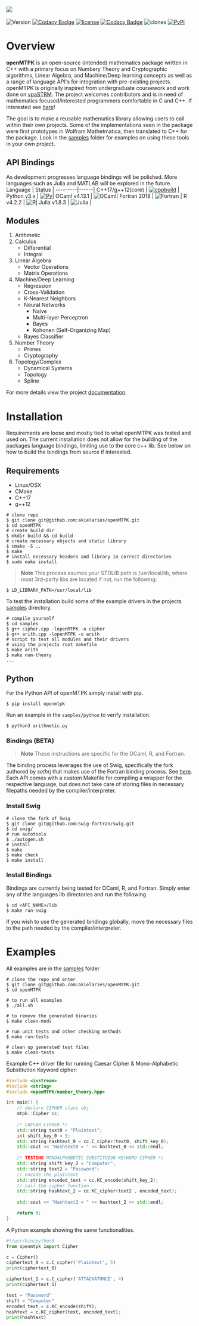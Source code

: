 ![](https://raw.githubusercontent.com/akielaries/openMTPK/139970427fb9092a12ccc87e736186b32316d46f/docs/openMTPK.svg)
--------------------------------------------------------------------------------
![Version](https://img.shields.io/github/v/release/akielaries/openMTPK?color=%23BF40BF)
[![Codacy Badge](https://app.codacy.com/project/badge/Grade/cccab2412bac4217827559131efea8ee)](https://www.codacy.com/gh/akielaries/openMTPK/dashboard?utm_source=github.com&amp;utm_medium=referral&amp;utm_content=akielaries/openMTPK&amp;utm_campaign=Badge_Grade)
[![license](https://img.shields.io/github/license/akielaries/openMTPK?color=23228B22)](https://github.com/akielaries/openMTPK/blob/main/LICENSE)
[![Codacy Badge](https://app.codacy.com/project/badge/Coverage/cccab2412bac4217827559131efea8ee)](https://www.codacy.com/gh/akielaries/openMTPK/dashboard?utm_source=github.com&utm_medium=referral&utm_content=akielaries/openMTPK&utm_campaign=Badge_Coverage)
![clones](https://raw.githubusercontent.com/akielaries/openMTPK/traffic/traffic-openMTPK/clones.svg)
[![PyPi](https://img.shields.io/pypi/v/openmtpk.svg)](https://pypi.python.org/pypi/openmtpk)


# Overview 
**openMTPK** is an open-source (intended) mathematics package written in C++ with a primary
focus on Numbery Theory and Cryptographic algorithms, Linear Algebra, and Machine/Deep learning concepts
as well as a range of language API's for integration with pre-existing projects.
openMTPK is originally inspired from undergraduate coursework and work done on [vpaSTRM](https://github.com/akielaries/vpaSTRM). 
The project welcomes contributors and is in need of mathematics focused/interested programmers
comfortable in C and C++. If interested see 
[here](https://github.com/akielaries/openMTPK/blob/main/CONTRIBUTING.md)!

The goal is to make a reusable mathematics library allowing users to call 
within their own projects. Some of the implementations seen in the package were first prototypes in 
Wolfram Mathetmatica, then translated to C++ for the package.
Look in the [samples](https://github.com/akielaries/openMTPK/tree/main/samples) folder for examples 
on using these tools in your own project. 

## API Bindings
As development progresses language bindings will be polished. More languages
such as Julia and MATLAB will be explored in the future.
Language |  Status |
---------|------|
C++17/g++12(core)  | [![cppbuild](https://github.com/akielaries/openMTPK/actions/workflows/build.yml/badge.svg)](https://github.com/akielaries/openMTPK/actions/) |
Python v3.x    | [![Py](https://github.com/akielaries/openMTPK/actions/workflows/pypi.yml/badge.svg)](https://github.com/akielaries/openMTPK/actions/)|
OCaml v4.13.1  | ![OCaml](https://badgen.net/badge/OCaml/Unstable/yellow?icon=github)|
Fortran 2018   | ![Fortran](https://badgen.net/badge/Fortran%20API/Unstable/yellow?icon=github) |
R v4.2.2       | ![R](https://badgen.net/badge/R/Unstable/yellow?icon=github)|
Julia v1.8.3   | ![Julia](https://badgen.net/badge/Julia%20API/In%20Progress/red?icon=github) |

## Modules
1. Arithmetic
2. Calculus
   - Differential
   - Integral
3. Linear Algebra
   - Vector Operations
   - Matrix Operations
4. Machine/Deep Learning
   - Regression
   - Cross-Validation
   - K-Nearest Neighbors
   - Neural Networks
     - Naive
     - Multi-layer Perceptron
     - Bayes
     - Kohonen (Self-Organizing Map)
   - Bayes Classifier
5. Number Theory
   - Primes
   - Cryptography
6. Topology/Complex
   - Dynamical Systems
   - Topology
   - Spline

For more details view the project [documentation](https://akielaries.github.io/openMTPK/).

# Installation
Requirements are loose and mostly tied to what openMTPK was tested and used on.
The current installation does not allow for the building of the packages language
bindings, limiting use to the core c++ lib. See below on how to build the bindings 
from source if interested.
## Requirements
* Linux/OSX
* CMake
* C++17
* g++12

```
# clone repo
$ git clone git@github.com:akielaries/openMTPK.git
$ cd openMTPK
# create build dir
$ mkdir build && cd build
# create necessary objects and static library
$ cmake -S ..
$ make
# install necessary headers and library in correct directories
$ sudo make install
```
> **Note**
> This process asumes your STDLIB path is /usr/local/lib, where most 3rd-party 
> libs are located if not, run the following:
```
$ LD_LIBRARY_PATH=/usr/local/lib
```

To test the installation build some of the example drivers in the projects 
[samples](https://github.com/akielaries/openMTPK/tree/main/samples) directory.
```
# compile yourself
$ cd samples
$ g++ cipher.cpp -lopenMTPK -o cipher
$ g++ arith.cpp -lopenMTPK -o arith
# script to test all modules and their drivers
# using the projects root makefile
$ make arith
$ make num-theory
...
```
## Python
For the Python API of openMTPK simply install with pip.
```
$ pip install openmtpk
```
Run an example in the `samples/python` to verify installation.
```
$ python3 arithmetic.py
```

### Bindings (BETA)
> **Note** These instructions are specific for the OCaml, R, and Fortran. 

The binding process leverages the use of Swig, specifically the fork authored by *sethrj*
that makes use of the Fortran binding process. See [here](https://github.com/swig-fortran/swig).
Each API comes with a custom Makefile for compiling a wrapper for the respective language, but
does not take care of storing files in necessary filepaths needed by the compiler/interpreter. 
### Install Swig
```
# clone the fork of Swig
$ git clone git@github.com:swig-fortran/swig.git
$ cd swig/
# run autotools
$ ./autogen.sh
# install
$ make
$ make check
$ make install
```
### Install Bindings
Bindings are currently being tested for OCaml, R, and Fortran. Simply
enter any of the languages lib directories and run the following
```
$ cd <API_NAME>/lib
$ make run-swig
```
If you wish to use the generated bindings globally, move the necessary files to the path 
needed by the compiler/interpreter.


# Examples
All examples are in the [samples](https://github.com/akielaries/openMTPK/tree/main/samples) folder
```
# clone the repo and enter
$ git clone git@github.com:akielaries/openMTPK.git 
$ cd openMTPK

# to run all examples 
$ ./all.sh

# to remove the generated binaries
$ make clean-mods

# run unit tests and other checking methods
$ make run-tests

# clean up generated test files
$ make clean-tests
```

Example C++ driver file for running Caesar Cipher & Mono-Alphabetic Substitution
Keyword cipher:
``` cpp
#include <iostream>
#include <string>
#include <openMTPK/number_theory.hpp>

int main() {
    // declare CIPHER class obj
    mtpk::Cipher cc;
    
    /* CAESAR CIPHER */
    std::string text0 = "Plaintext";
    int shift_key_0 = 5;
    std::string hashtext_0 = cc.C_cipher(text0, shift_key_0);
    std::cout << "Hashtext0 = " << hashtext_0 << std::endl;
    
    /* TESTING MONOALPHABETIC SUBSTITUION KEYWORD CIPHER */
    std::string shift_key_2 = "Computer";
    std::string text2 = "Password";
    // encode the plaintext
    std::string encoded_text = cc.KC_encode(shift_key_2);
    // call the cipher function
    std::string hashtext_2 = cc.KC_cipher(text2 , encoded_text);
    
    std::cout << "Hashtext2 = " << hashtext_2 << std::endl;

    return 0;
}
```
A Python example showing the same functionalities.
```python
#!/usr/bin/python3
from openmtpk import Cipher

c = Cipher()
ciphertext_0 = c.C_cipher('Plaintext', 5)
print(ciphertext_0)

ciphertext_1 = c.C_cipher('ATTACKATONCE', 4)
print(ciphertext_1)

text = "Password"
shift = "Computer"
encoded_text = c.KC_encode(shift);
hashtext = c.KC_cipher(text, encoded_text);
print(hashtext)
```
